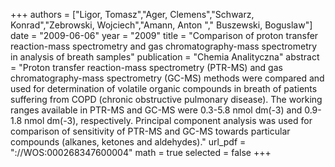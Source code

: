 
+++
authors = ["Ligor, Tomasz","Ager, Clemens","Schwarz, Konrad","Zebrowski, Wojciech","Amann, Anton "," Buszewski, Boguslaw"]
date = "2009-06-06"
year = "2009"
title = "Comparison of proton transfer reaction-mass spectrometry and gas chromatography-mass spectrometry in analysis of breath samples"
publication = "Chemia Analityczna"
abstract = "Proton transfer reaction-mass spectrometry (PTR-MS) and gas chromatography-mass spectrometry (GC-MS) methods were compared and used for determination of volatile organic compounds in breath of patients suffering from COPD (chronic obstructive pulmonary disease). The working ranges available in PTR-MS and GC-MS were 0.3-5.8 nmol dm(-3) and 0.9-1.8 nmol dm(-3), respectively. Principal component analysis was used for comparison of sensitivity of PTR-MS and GC-MS towards particular compounds (alkanes, ketones and aldehydes)."
url_pdf = "<Go to ISI>://WOS:000268347600004"
math = true
selected = false
+++
